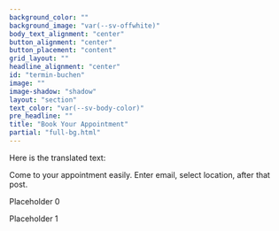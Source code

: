 ```yaml
---
background_color: ""
background_image: "var(--sv-offwhite)"
body_text_alignment: "center"
button_alignment: "center"
button_placement: "content"
grid_layout: ""
headline_alignment: "center"
id: "termin-buchen"
image: ""
image-shadow: "shadow"
layout: "section"
text_color: "var(--sv-body-color)"
pre_headline: ""
title: "Book Your Appointment"
partial: "full-bg.html"
---
```


Here is the translated text:

Come to your appointment easily. Enter email, select location, after that post.

Placeholder 0

Placeholder 1